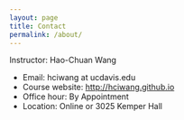 ```yaml
---
layout: page
title: Contact
permalink: /about/
---
```


Instructor: Hao-Chuan Wang 
- Email: hciwang at ucdavis.edu
- Course website: http://hciwang.github.io 
- Office hour: By Appointment
- Location: Online or 3025 Kemper Hall




